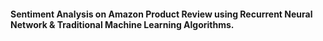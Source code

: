 #### Sentiment Analysis on Amazon Product Review using Recurrent Neural Network & Traditional Machine Learning Algorithms. 
